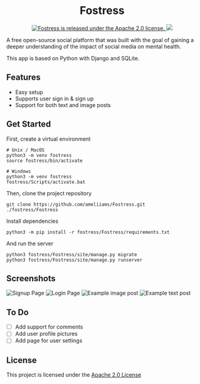 <h1 align="center">
    Fostress
</h1>
<p align="center">
<a href="https://github.com/ameliiams/Fostress/blob/main/LICENSE">
    <img src="https://img.shields.io/badge/license-Apache--2.0-blue.svg"alt="Fostress is released under the Apache 2.0 license." />
    <img src="https://img.shields.io/github/last-commit/ameliiams/fostress">
</a>
</p>

A free open-source social platform that was built with the goal of gaining a deeper understanding of the impact of social media on mental health. 

This app is based on Python with Django and SQLite. 

## Features
* Easy setup
* Supports user sign in & sign up
* Support for both text and image posts

## Get Started

First, create a virtual environment 

``` 
# Unix / MacOS
python3 -m venv fostress
source fostress/bin/activate
```

``` 
# Windows
python3 -m venv fostress
fostress/Scripts/activate.bat
```
Then, clone the project repository
```
git clone https://github.com/ameliiams/Fostress.git ./fostress/Fostress
```
Install dependencies
```
python3 -m pip install -r fostress/Fostress/requirements.txt
```
And run the server
```
python3 fostress/Fostress/site/manage.py migrate
python3 fostress/Fostress/site/manage.py runserver
```

## Screenshots

![Signup Page](https://github.com/ameliiams/Fostress/blob/main/screenshots/example-signup.gif?raw=true)
![Login Page](https://github.com/ameliiams/Fostress/blob/main/screenshots/example-login.gif?raw=true)
![Example image post](https://github.com/ameliiams/Fostress/blob/main/screenshots/example-imagepost.png?raw=true)
![Example text post](https://github.com/ameliiams/Fostress/blob/main/screenshots/example-textpost.png?raw=true)


## To Do
- [ ] Add support for comments
- [ ] Add user profile pictures
- [ ] Add page for user settings

## License
This project is licensed under the [Apache 2.0 License](https://github.com/ameliiams/Fostress/blob/main/LICENSE)
